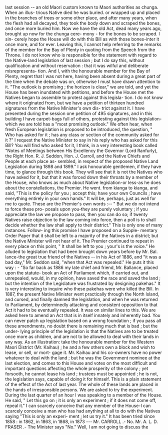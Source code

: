 last session -- an old Maori custom known to Maori authorities as chunga. When an illus- trious Native died he was buried. or wrapped up and placed in the branches of trees or some other place, and after many years, when the flesh had all decayed, they took the body down and scraped the bones, and once more buried him. Now we have the old Act, dead many years ago, brought up now for the chunga cere- mony - for the bones to be scraped. I sin- cerely hope the House will do with this Bill as with those bones-inter it once more, and for ever. Leaving this, I cannot help referring to the remarks of the member for the Bay of Plenty in quoting from the Speech from the Throne. I do not know who is responsible for the statement with regard to the Native-land legislation of last session ; but I do say this, without qualification and without reservation : that it was wilful and deliberate misrepresenta- tion. And I, with the honourable member for the Bay of Plenty, regret that I was not here, having been absent during a great part of the time when the debate was on, otherwise I must have drawn attention to it. "The outlook is promising ; the horizon is clear," we are told, and yet the House has been inundated with petitions, and before the House met the Natives began to assemble to protest against this legisla- tion. I do not know where it originated from, but we have a petition of thirteen hundred signatures from the Native Minister's own dis- trict against it. I have presented during the session one petition of 495 signatures, and in this building I have carpet-bags full of others, protesting against this legislation-which we are told has a "most promising outlook." We often hear, when fresh European legislation is proposed to be introduced, the question, " Who has asked for it ; has any class or section of the community asked for it ?" I request the Native Minister to say in his reply who has asked for this Bill? You will find who asked for it, I think, in a very interesting book called "Notes of Meetings between His Excellency the Governor (Lord Ranfurly), the Right Hon. R. J. Seddon, Hon. J. Carroll, and the Native Chiefs and People at each place as- sembled, in respect of the proposed Native Land Legislation during 1898 and 1899." I ask honourable gentlemen, if they have time, to glance through this book. They will see that it is not the Natives who have asked for it, but that it was forced down their throats by a member of the House, who knows as much about Native legislation-or less-as he does about the constellations, the Premier. He went. from kianga to kianga, and said, "This is the policy for you ; accept this; have your own Councils ; have everything entirely in your own hands." It will be, perhaps, just as well for me to quote. These are the Premier's own words :-- " But we do not intend to force these pro- posals upon you-they are purely voluntary ; if you appreciate the law we propose to pass, then you can do so; if twenty Natives raise objection to the law coming into force, then a poll is to shall decide whether the law shall apply to their district." This is only one of many instances. Follow- ing this promise I have proposed on a Supple- mentary Order Paper that it shall be left to a majority of the Natives in a district; but the Native Minister will not hear of it. The Premier continued to repeat in every place on this point, " It shall be left to you ; your's is the voice." He alluded to legislation that had been brought down years before by Mr. Bal. lance-the great true friend of the Natives -- in his Act of 1886, and "it was a bad day," Mr. Seddon said, "when that Act was repealed." He puts it this way : - "So far back as 1886 my late chief and friend, Mr. Ballance, placed upon the statute- book an Act of Parliament which, if carried out, and unrepealed, would, in my opinion, have saved the race and saved the land ; but the intention of the Legislature was frustrated by designing pakehas." It is very interesting to inquire who these pakehas were who killed the Bill. In 1887, the present Native Minister went practically through the North Island, and cursed, and finally damned the legislation, and when he was returned to Parliament, by determinedly attacking and consistent opposition to that Act it had to be eventually repealed. It was on similar lines to this. We are asked here to amend an Act that is in itself innately and inherently bad. You can never patch up legislation based on a wrong foundation ; if you pass all these amendments, no doubt there is remaining much that is bad ; but the under- lying principle of the legislation is that the Natives are to be treated once more as children, and are not to be allowed to deal with their lands in any way. As an illustration: take the honourable member for the Western Maori District (Mr. Kaihau) ; he and a few others own a block and wish to lease, or sell, or mort- gage it. Mr. Kaihau and his co-owners have no power whatever to deal with the land ; but he was the Government nominee at the last election, and comes to this House and votes on the most difficult and important questions affecting the whole prosperity of the colony ; yet forsooth, he cannot lease his land ; trustees must be appointed ; he is not, the legislation says, capable of doing it for himself. This is a plain statement of the effect of the Act of last year. The whole of these lands are placed in the hands of irresponsible persons. We are asked to try the experiment. During the last quarter of an hour I was speaking to a member of the House. He said, " Let this go on ; it is only an experiment ; if it does not come off, repeal it." I can scarcely conceive that any member of the House-I can scarcely conceive a man who has had anything at all to do with the Natives saying "This is only an experi- ment ; let us try it." It has been tried since 1858 : in 1862, in 1863, in 1868, in 1873 --- Mr. CARROLL .- No. Mr. A. L. D. FRASER .- The Minister says "No." Well, I am not going to discuss the 